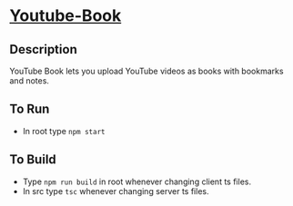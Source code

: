 # [Youtube-Book](https://cryptic-basin-95763.herokuapp.com/)

## Description
YouTube Book lets you upload YouTube videos as books with bookmarks and notes.

## To Run
* In root type `npm start`

## To Build
* Type `npm run build` in root whenever changing client ts files.
* In src type `tsc` whenever changing server ts files.
